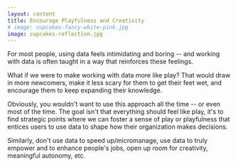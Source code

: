 ```yaml
---
layout: content
title: Encourage Playfulness and Creativity
# image: cupcakes-fancy-white-pink.jpg
image: cupcakes-reflection.jpg
---
```


For most people, using data feels intimidating and boring -- and working with data is often taught in a way that reinforces these feelings. 

What if we were to make working with data more like play? That would draw in more newcomers, make it less scary for them to get their feet wet, and encourage them to keep expanding their knowledge.

Obviously, you wouldn't want to use this approach all the time -- or even most of the time. The goal isn't that everything should feel like play, it's to find strategic points where we can foster a sense of play or playfulness that entices users to use data to shape how their organization makes decisions.


Similarly, don't use data to speed up/micromanage, use data to truly empower and to enhance people's jobs, open up room for creativity, meaningful autonomy, etc.